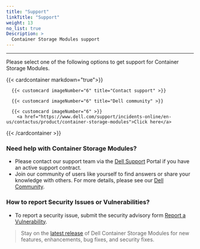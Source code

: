```yaml
---
title: "Support"
linkTitle: "Support"
weight: 13 
no_list: true 
Description: >
  Container Storage Modules support
---
```

<hr>

Please select one of the following options to get support for Container Storage Modules.

{{< cardcontainer markdown="true">}}
      
      {{< customcard imageNumber="6" title="Contact support" >}}  

      {{< customcard imageNumber="6" title="Dell community" >}} 

      {{< customcard imageNumber="6" >}} 
        <a href="https://www.dell.com/support/incidents-online/en-us/contactus/product/container-storage-modules">Click here</a> 
      

{{< /cardcontainer >}}

### Need help with Container Storage Modules?

- Please contact our support team via the [Dell Support](https://www.dell.com/support/incidents-online/en-us/contactus/product/container-storage-modules) Portal if you have an active support contract. 
- Join our community of users like yourself to find answers or share your knowledge with others. For more details, please see our [Dell Community](https://www.dell.com/community/Dell-Community/ct-p/English?profile.language=en). 

### How to report Security Issues or Vulnerabilities?

- To report a security issue, submit the security advisory form [Report a Vulnerability](https://github.com/dell/csm/security/advisories/new).
> Stay on the [latest release](https://github.com/dell/csm/releases/latest) of Dell Container Storage Modules for new features, enhancements, bug fixes, and security fixes.
